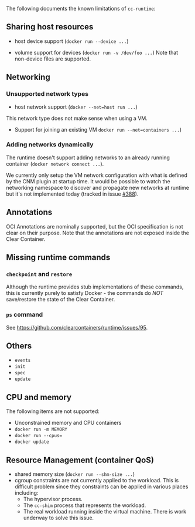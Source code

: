 The following documents the known limitations of `cc-runtime`:

## Sharing host resources

- host device support (`docker run --device ...`)

- volume support for devices (`docker run -v /dev/foo ...`)
  Note that non-device files are supported.

## Networking

### Unsupported network types

- host network support (`docker --net=host run ...`)

This network type does not make sense when using a VM.

- Support for joining an existing VM `docker run --net=containers ...`)

### Adding networks dynamically

The runtime doesn't support adding networks to an already running container (`docker network connect ...`).

We currently only setup the VM network configuration with what is defined by the CNM plugin at startup time. It would be possible to watch the networking namespace to discover and propagate new networks at runtime but it's not implemented today (tracked in issue [\#388](https://github.com/01org/cc-oci-runtime/issues/388)).

## Annotations

OCI Annotations are nominally supported, but the OCI specification is not clear on their purpose. Note that the annotations are not exposed inside the Clear Container.

## Missing runtime commands

### `checkpoint` and `restore`

Although the runtime provides stub implementations of these commands, this is currently purely to satisfy Docker - the commands do *NOT* save/restore the state of the Clear Container.

### `ps` command

See https://github.com/clearcontainers/runtime/issues/95.

## Others

- `events`
- `init`
- `spec`
- `update`

## CPU and memory

The following items are not supported:

-   Unconstrained memory and CPU containers
-   `docker run -m MEMORY`
-   `docker run --cpus=`
-   `docker update`

## Resource Management (container QoS)

- shared memory size (`docker run --shm-size ...`)
- cgroup constraints are not currently applied to the workload. This is difficult problem since they constraints can be applied in various places including:
  - The hypervisor process.
  - The `cc-shim` process that represents the workload.
  - The real workload running inside the virtual machine.
  There is work underway to solve this issue.
